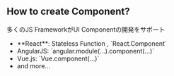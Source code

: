 ##  How to create Component?

多くのJS FrameworkがUI Componentの開発をサポート

<ul class="good">
  <li>
   **React**:
<span class="smaller">
  Stateless Function , `React.Component`
</span>
</li>
  <li>AngularJS:
<span class="smaller">
  `angular.module(...).component(...)`
</span>
</li>
  <li>
Vue.js:
<span class="smaller">
  `Vue.component(...)`
</span>
</li>
<li class="no-mark">and more...</li>
</ul>

